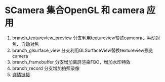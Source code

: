 # SCamera 集合OpenGL 和 camera 应用
1. branch_textureview_preview 分支利用textureview预览camenra、手动对焦、自动对焦
2. branch_glsurface_view 分支利用GLSurfaceView替换textureview预览camera
3. branch_framebuffer 分支增加离屏渲染FBO，增加水印特效
4. branch_record 分支增加拍照录像
5. [详情链接](https://blog.csdn.net/qq_15893929)
